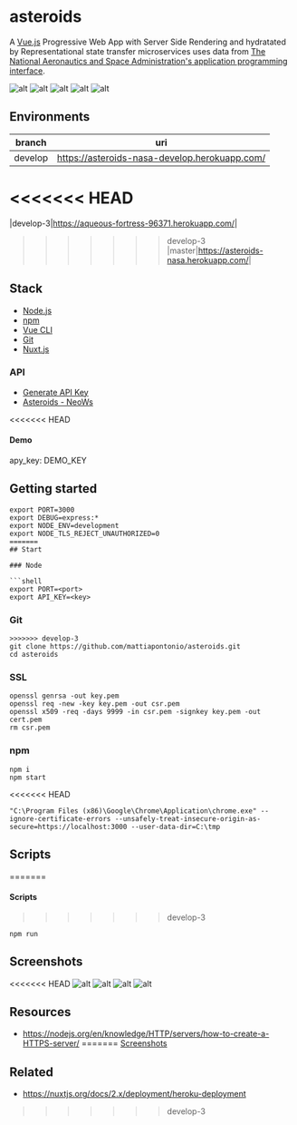 # asteroids

A [Vue.js](https://vuejs.org) Progressive Web App with Server Side Rendering and hydratated by Representational state transfer microservices uses data from [The National Aeronautics and Space Administration's application programming interface](https://api.nasa.gov).

![alt](https://img.shields.io/github/issues/mattiapontonio/asteroids)
![alt](https://img.shields.io/github/forks/mattiapontonio/asteroids)
![alt](https://img.shields.io/github/stars/mattiapontonio/asteroids)
![alt](https://img.shields.io/github/license/mattiapontonio/asteroids)
![alt](https://img.shields.io/github/issues/mattiapontonio/asteroids)

## Environments

|branch|uri|
|-|-|
|develop|<https://asteroids-nasa-develop.herokuapp.com/>|
<<<<<<< HEAD
=======
|develop-3|<https://aqueous-fortress-96371.herokuapp.com/>|
>>>>>>> develop-3
|master|<https://asteroids-nasa.herokuapp.com/>|

## Stack

- [Node.js](https://nodejs.org/en/)
- [npm](https://www.npmjs.com)
- [Vue CLI](https://cli.vuejs.org/)
- [Git](https://git-scm.com/)
- [Nuxt.js](https://nuxtjs.org/docs/2.x/get-started/installation)

### API

- [Generate API Key](https://api.nasa.gov/#apidatagov_signup)
- [Asteroids - NeoWs](https://api.nasa.gov/#NeoWS)

<<<<<<< HEAD
#### Demo

apy_key: DEMO_KEY

## Getting started

```shell
export PORT=3000
export DEBUG=express:*
export NODE_ENV=development
export NODE_TLS_REJECT_UNAUTHORIZED=0
=======
## Start

### Node

```shell
export PORT=<port>
export API_KEY=<key>
```

### Git

```shell
>>>>>>> develop-3
git clone https://github.com/mattiapontonio/asteroids.git
cd asteroids
```

### SSL

```shell
openssl genrsa -out key.pem
openssl req -new -key key.pem -out csr.pem
openssl x509 -req -days 9999 -in csr.pem -signkey key.pem -out cert.pem
rm csr.pem
```

### npm

```shell
npm i
npm start
```

<<<<<<< HEAD
```shell
"C:\Program Files (x86)\Google\Chrome\Application\chrome.exe" --ignore-certificate-errors --unsafely-treat-insecure-origin-as-secure=https://localhost:3000 --user-data-dir=C:\tmp
```

## Scripts
=======
#### Scripts
>>>>>>> develop-3

```shell
npm run
```

## Screenshots

<<<<<<< HEAD
![alt](screenshots/Screenshot_20201110-042136.png)
![alt](screenshots/Screenshot_20201110-042150.png)
![alt](screenshots/Screenshot_20201110-042209.png)
![alt](screenshots/Screenshot_20201110-152839.png)

## Resources

- <https://nodejs.org/en/knowledge/HTTP/servers/how-to-create-a-HTTPS-server/>
=======
[Screenshots](/screenshots/screenshots.md)

## Related

- <https://nuxtjs.org/docs/2.x/deployment/heroku-deployment>
>>>>>>> develop-3
